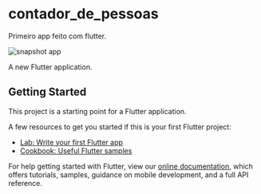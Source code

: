 # contador_de_pessoas

Primeiro app feito com flutter.

![snapshot app](https://github.com/fexx/contador_de_pessoas/blob/master/images/Captura%20de%20Tela%202019-10-23%20a%CC%80s%2000.09.09.png)

A new Flutter application.

## Getting Started

This project is a starting point for a Flutter application.

A few resources to get you started if this is your first Flutter project:

- [Lab: Write your first Flutter app](https://flutter.dev/docs/get-started/codelab)
- [Cookbook: Useful Flutter samples](https://flutter.dev/docs/cookbook)

For help getting started with Flutter, view our
[online documentation](https://flutter.dev/docs), which offers tutorials,
samples, guidance on mobile development, and a full API reference.
